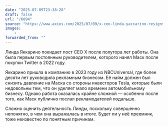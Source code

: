```yaml
---
date: "2025-07-09T23:38:28"
draft: false
url: "/6094"
source: "https://www.axios.com/2025/07/09/x-ceo-linda-yaccarino-resigns"
images:
    -
forwarded_from: ""
---
```


Линда Яккарино покидает пост CEO X после полутора лет работы. Она была первым постоянным руководителем, которого нанял Маск после покупки Twitter в 2022 году. 

Яккарино пришла в компанию в 2023 году из NBCUniversal, где более десяти лет руководила рекламным бизнесом. Её найм должен был снизить давление на Маска со стороны инвесторов Tesla, которые были недовольны тем, что он уделяет мало времени автомобильному бизнесу. Однако работа оказалась крайне сложной — особенно после того, как Маск публично послал рекламодателей подальше.

Сложно оценить деятельность Линды, поскольку совершенно непонятно, в чем она выражалась в итоге. Будет ли у неё преемник, тоже неизвестно по понятным причинам.
